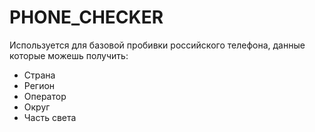 # PHONE_CHECKER
Используется для базовой пробивки российского телефона, данные которые можешь получить:
- Страна
- Регион
- Оператор
- Округ
- Часть света
